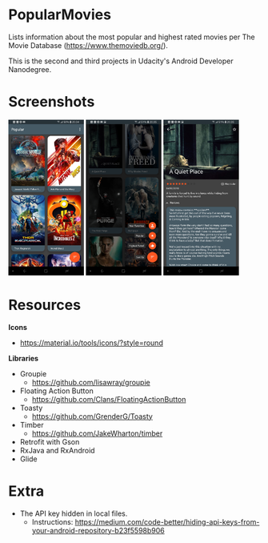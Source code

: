 # PopularMovies
Lists information about the most popular and highest rated movies per The Movie Database (https://www.themoviedb.org/).

This is the second and third projects in Udacity's Android Developer Nanodegree.

# Screenshots

<img src="screenshots/main.jpg" width=30% /> <img src="screenshots/main_choose_sort_order.jpg" width=30% /> <img src="screenshots/detail.jpg" width=30% />

# Resources

**Icons**

- https://material.io/tools/icons/?style=round

**Libraries**

- Groupie
  - https://github.com/lisawray/groupie
- Floating Action Button
  - https://github.com/Clans/FloatingActionButton
- Toasty
  - https://github.com/GrenderG/Toasty
- Timber
  - https://github.com/JakeWharton/timber
- Retrofit with Gson
- RxJava and RxAndroid
- Glide

# Extra

- The API key hidden in local files.
  - Instructions: https://medium.com/code-better/hiding-api-keys-from-your-android-repository-b23f5598b906
